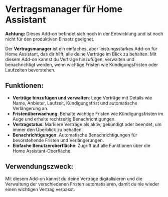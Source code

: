 # Vertragsmanager für Home Assistant

**Achtung:** Dieses Add-on befindet sich noch in der Entwicklung und ist noch nicht für den produktiven Einsatz geeignet.

Der **Vertragsmanager** ist ein einfaches, aber leistungsstarkes Add-on für Home Assistant, das dir hilft, alle deine Verträge im Blick zu behalten. Mit diesem Add-on kannst du Verträge hinzufügen, verwalten und benachrichtigt werden, wenn wichtige Fristen wie Kündigungsfristen oder Laufzeiten bevorstehen.

## Funktionen:
- **Verträge hinzufügen und verwalten**: Lege Verträge mit Details wie Name, Anbieter, Laufzeit, Kündigungsfrist und automatische Verlängerung an.
- **Fristenüberwachung**: Behalte wichtige Fristen wie Kündigungsfristen im Auge und erhalte rechtzeitig Benachrichtigungen.
- **Vertragstatus**: Markiere Verträge als aktiv, gekündigt oder beendet, um immer den Überblick zu behalten.
- **Benachrichtigungen**: Automatische Benachrichtigungen für bevorstehende Fristen und Verlängerungen.
- **Einfache Benutzeroberfläche**: Zugriff auf alle Funktionen über die Home Assistant-Oberfläche.

## Verwendungszweck:
Mit diesem Add-on kannst du deine Verträge digitalisieren und die Verwaltung der verschiedenen Fristen automatisieren, damit du nie wieder einen wichtigen Vertrag verpasst.


[aarch64-shield]: https://img.shields.io/badge/aarch64-yes-green.svg
[amd64-shield]: https://img.shields.io/badge/amd64-yes-green.svg
[armhf-shield]: https://img.shields.io/badge/armhf-yes-green.svg
[armv7-shield]: https://img.shields.io/badge/armv7-yes-green.svg
[i386-shield]: https://img.shields.io/badge/i386-yes-green.svg
